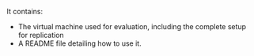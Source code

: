 
It contains:
* The virtual machine used for evaluation, including the complete setup for replication
* A README file detailing how to use it.
